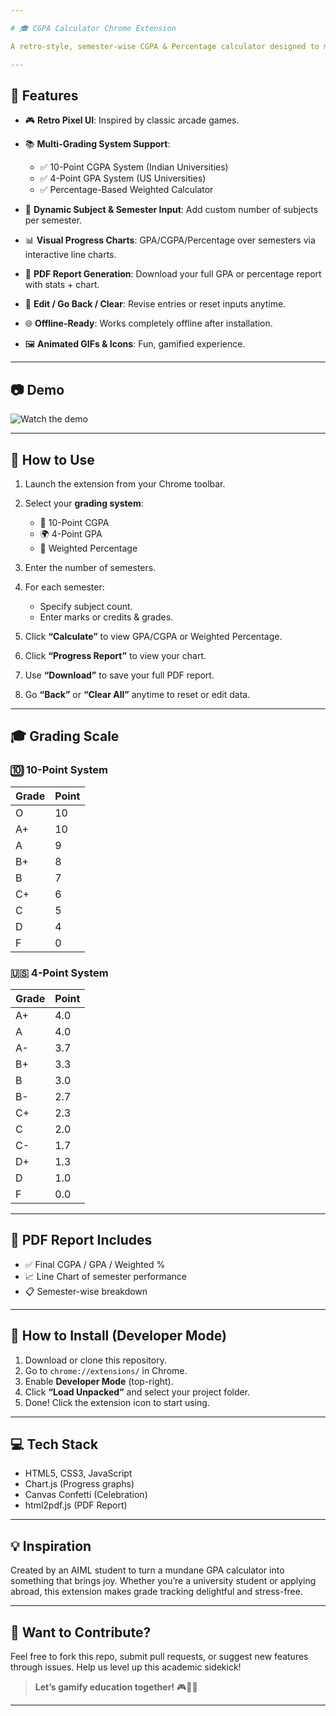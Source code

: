 ```yaml
---

# 🎓 CGPA Calculator Chrome Extension

A retro-style, semester-wise CGPA & Percentage calculator designed to make academic tracking engaging. Powered by animated visuals and flexible grading systems, it's perfect for students who want an interactive way to manage their grades.

---
```


## 🚀 Features

* 🎮 **Retro Pixel UI**: Inspired by classic arcade games.
* 📚 **Multi-Grading System Support**:

  * ✅ 10-Point CGPA System (Indian Universities)
  * ✅ 4-Point GPA System (US Universities)
  * ✅ Percentage-Based Weighted Calculator
* 🧮 **Dynamic Subject & Semester Input**: Add custom number of subjects per semester.
* 📊 **Visual Progress Charts**: GPA/CGPA/Percentage over semesters via interactive line charts.
* 📝 **PDF Report Generation**: Download your full GPA or percentage report with stats + chart.
* 🔁 **Edit / Go Back / Clear**: Revise entries or reset inputs anytime.
* 🌐 **Offline-Ready**: Works completely offline after installation.
* 🖼️ **Animated GIFs & Icons**: Fun, gamified experience.

---

## 📷 Demo

![Watch the demo](assets/demo2.gif)

---

## 🧠 How to Use

1. Launch the extension from your Chrome toolbar.
2. Select your **grading system**:

   * 📘 10-Point CGPA
   * 🌍 4-Point GPA
   * 🎯 Weighted Percentage
3. Enter the number of semesters.
4. For each semester:

   * Specify subject count.
   * Enter marks or credits & grades.
5. Click **“Calculate”** to view GPA/CGPA or Weighted Percentage.
6. Click **“Progress Report”** to view your chart.
7. Use **“Download”** to save your full PDF report.
8. Go **“Back”** or **“Clear All”** anytime to reset or edit data.

---

## 🎓 Grading Scale

### 🔟 10-Point System

| Grade | Point |
| ----- | ----- |
| O     | 10    |
| A+    | 10    |
| A     | 9     |
| B+    | 8     |
| B     | 7     |
| C+    | 6     |
| C     | 5     |
| D     | 4     |
| F     | 0     |

### 🇺🇸 4-Point System

| Grade | Point |
| ----- | ----- |
| A+    | 4.0   |
| A     | 4.0   |
| A-    | 3.7   |
| B+    | 3.3   |
| B     | 3.0   |
| B-    | 2.7   |
| C+    | 2.3   |
| C     | 2.0   |
| C-    | 1.7   |
| D+    | 1.3   |
| D     | 1.0   |
| F     | 0.0   |

---

## 📄 PDF Report Includes

* ✅ Final CGPA / GPA / Weighted %
* 📈 Line Chart of semester performance
* 📋 Semester-wise breakdown

---

## 📁 How to Install (Developer Mode)

1. Download or clone this repository.
2. Go to `chrome://extensions/` in Chrome.
3. Enable **Developer Mode** (top-right).
4. Click **“Load Unpacked”** and select your project folder.
5. Done! Click the extension icon to start using.

---

## 💻 Tech Stack

* HTML5, CSS3, JavaScript
* Chart.js (Progress graphs)
* Canvas Confetti (Celebration)
* html2pdf.js (PDF Report)

---

## 💡 Inspiration

Created by an AIML student to turn a mundane GPA calculator into something that brings joy. Whether you’re a university student or applying abroad, this extension makes grade tracking delightful and stress-free.

---

## 🙌 Want to Contribute?

Feel free to fork this repo, submit pull requests, or suggest new features through issues. Help us level up this academic sidekick!

> **Let’s gamify education together!** 🎮📘✨

---

